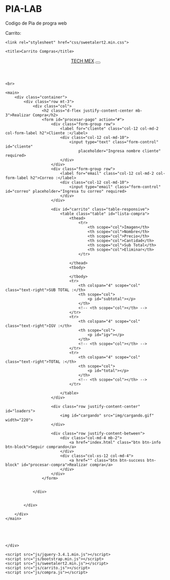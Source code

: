 # PIA-LAB
Codigo de Pia de progra web

Carrito:

<!DOCTYPE html>
<html lang="en">

<head>
    <meta charset="UTF-8">
    <meta name="viewport"
        content="width=device-width, user-scalable=no, initial-scale=1.0, maximum-scale=1.0, minimum-scale=1.0">
    <link rel="stylesheet" href="css/bootstrap.min.css">
    <link rel="stylesheet" href="css/estilo.css">
    <script src="js/popper.min.js"></script>
    <link rel="stylesheet" href="https://use.fontawesome.com/releases/v5.6.3/css/all.css" integrity="sha384-UHRtZLI+pbxtHCWp1t77Bi1L4ZtiqrqD80Kn4Z8NTSRyMA2Fd33n5dQ8lWUE00s/" crossorigin="anonymous">
    
    <link rel="stylesheet" href="css/sweetalert2.min.css">

    <title>Carrito Compras</title>
    
</head>

<body>
    <header>
        <div class="container">
            <div class="row justify-content-between mb-5">
                <nav class="navbar navbar-expand-md navbar-dark fixed-top bg-dark">
                    <a class="navbar-brand" href="index.html">TECH MEX</a>
                    <button class="navbar-toggler" type="button" data-toggle="collapse" data-target="#navbarCollapse"
                        aria-controls="navbarCollapse" aria-expanded="false" aria-label="Toggle navigation">
                        <span class="navbar-toggler-icon"></span>
                    </button>
                </nav>
            </div>
        </div>
    </header>

    <br>

    <main>
        <div class="container">
            <div class="row mt-3">
                <div class="col">
                    <h2 class="d-flex justify-content-center mb-3">Realizar Compra</h2>
                    <form id="procesar-pago" action="#">
                        <div class="form-group row">
                            <label for="cliente" class="col-12 col-md-2 col-form-label h2">Cliente :</label>
                            <div class="col-12 col-md-10">
                                <input type="text" class="form-control" id="cliente"
                                    placeholder="Ingresa nombre cliente" required>
                            </div>
                        </div>
                        <div class="form-group row">
                            <label for="email" class="col-12 col-md-2 col-form-label h2">Correo :</label>
                            <div class="col-12 col-md-10">
                                <input type="email" class="form-control" id="correo" placeholder="Ingresa tu correo" required>
                            </div>
                        </div>

                        <div id="carrito" class="table-responsive">
                            <table class="table" id="lista-compra">
                                <thead>
                                    <tr>
                                        <th scope="col">Imagen</th>
                                        <th scope="col">Nombre</th>
                                        <th scope="col">Precio</th>
                                        <th scope="col">Cantidad</th>
                                        <th scope="col">Sub Total</th>
                                        <th scope="col">Eliminar</th>
                                    </tr>

                                </thead>
                                <tbody>

                                </tbody>
                                <tr>
                                    <th colspan="4" scope="col" class="text-right">SUB TOTAL :</th>
                                    <th scope="col">
                                        <p id="subtotal"></p>
                                    </th>
                                    <!-- <th scope="col"></th> -->
                                </tr>
                                <tr>
                                    <th colspan="4" scope="col" class="text-right">IGV :</th>
                                    <th scope="col">
                                        <p id="igv"></p>
                                    </th>
                                    <!-- <th scope="col"></th> -->
                                </tr>
                                <tr>
                                    <th colspan="4" scope="col" class="text-right">TOTAL :</th>
                                    <th scope="col">
                                        <p id="total"></p>
                                    </th>
                                    <!-- <th scope="col"></th> -->
                                </tr>

                            </table>
                        </div>

                        <div class="row justify-content-center" id="loaders">
                            <img id="cargando" src="img/cargando.gif" width="220">
                        </div>

                        <div class="row justify-content-between">
                            <div class="col-md-4 mb-2">
                                <a href="index.html" class="btn btn-info btn-block">Seguir comprando</a>
                            </div>
                            <div class="col-xs-12 col-md-4">
                                <a href="" class="btn btn-success btn-block" id="procesar-compra">Realizar compra</a>
                            </div>
                        </div>
                    </form>


                </div>


            </div>

        </div>
    </main>





    </div>

    <script src="js/jquery-3.4.1.min.js"></script>
    <script src="js/bootstrap.min.js"></script>
    <script src="js/sweetalert2.min.js"></script>
    <script src="js/carrito.js"></script>
    <script src="js/compra.js"></script>

</body>

</html>
